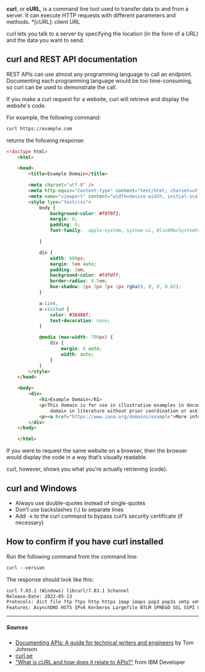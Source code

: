 **curl**, or **cURL**, is a command line tool used to transfer data to and from a server. It can execute HTTP requests with different parameters and methods.
*[cURL]: client URL

curl lets you talk to a server by specifying the location (in the form of a URL) and the data you want to send.

## curl and REST API documentation
REST APIs can use almost any programming language to call an endpoint. Documenting each programming language would be too time-consuming, so curl can be used to demonstrate the call.

If you make a curl request for a website, curl will retrieve and display the website's code.

For example, the following command:

```html
curl https://example.com
```

returns the following response:


```html
<!doctype html>
    <html>

    <head>
        <title>Example Domain</title>

        <meta charset="utf-8" />
        <meta http-equiv="Content-type" content="text/html; charset=utf-8" />
        <meta name="viewport" content="width=device-width, initial-scale=1" />
        <style type="text/css">
            body {
                background-color: #f0f0f2;
                margin: 0;
                padding: 0;
                font-family: -apple-system, system-ui, BlinkMacSystemFont, "Segoe UI", "Open Sans", "Helvetica Neue", Helvetica, Arial, sans-serif;

            }

            div {
                width: 600px;
                margin: 5em auto;
                padding: 2em;
                background-color: #fdfdff;
                border-radius: 0.5em;
                box-shadow: 2px 3px 7px 2px rgba(0, 0, 0, 0.02);
            }

            a:link,
            a:visited {
                color: #38488f;
                text-decoration: none;
            }

            @media (max-width: 700px) {
                div {
                    margin: 0 auto;
                    width: auto;
                }
            }
        </style>
    </head>

    <body>
        <div>
            <h1>Example Domain</h1>
            <p>This domain is for use in illustrative examples in documents. You may use this
                domain in literature without prior coordination or asking for permission.</p>
            <p><a href="https://www.iana.org/domains/example">More information...</a></p>
        </div>
    </body>

    </html>
```

If you were to request the same website on a browser, then the browser would display the code in a way that’s visually readable.

curl, however, shows you what you're actually retrieving (code).

## curl and Windows
- Always use double-quotes instead of single-quotes
- Don’t use backslashes (`\`) to separate lines
- Add `-k` to the curl command to bypass curl’s security certificate (if necessary)

## How to confirm if you have curl installed
Run the following command from the command line:

```html
curl --version
```

The response should look like this:

```html
curl 7.83.1 (Windows) libcurl/7.83.1 Schannel
Release-Date: 2022-05-13
Protocols: dict file ftp ftps http https imap imaps pop3 pop3s smtp smtps telnet tftp
Features: AsynchDNS HSTS IPv6 Kerberos Largefile NTLM SPNEGO SSL SSPI UnixSockets
```

***

##### Sources
- [Documenting APIs: A guide for technical writers and engineers](https://idratherbewriting.com/learnapidoc/) by Tom Johnson
- [curl.se](https://curl.se/)
- ["What is cURL and how does it relate to APIs?"](https://developer.ibm.com/articles/what-is-curl-command/) from IBM Developer
